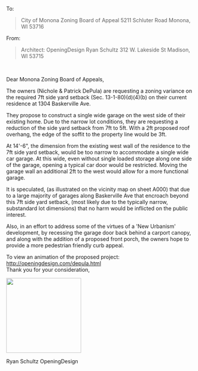 

To:	

> City of Monona Zoning Board of Appeal
> 5211 Schluter Road
> Monona, WI 53716

From:

>Architect:
> OpeningDesign
> Ryan Schultz
> 312 W. Lakeside St
> Madison, WI 53715

<br>

Dear Monona Zoning Board of Appeals,

The owners (Nichole & Patrick DePula) are requesting a zoning variance on the required 7ft side yard setback (Sec. 13-1-80)(d)(4)(b) on their current residence at 1304 Baskerville Ave.

They propose to construct a single wide garage on the west side of their existing home.  Due to the narrow lot conditions, they are requesting a reduction of the side yard setback from 7ft to 5ft.   With a 2ft proposed roof overhang, the edge of the soffit to the property line would be 3ft.

At 14'-6", the dimension from the existing west wall of the residence to the 7ft side yard setback, would be too narrow to accommodate a single wide car garage.  At this wide, even without single loaded storage along one side of the garage, opening a typical car door would be restricted.  Moving the garage wall an additional 2ft to the west would allow for a more functional garage.

It is speculated, (as illustrated on the vicinity map on sheet A000) that due to a large majority of garages along Baskerville Ave that encroach beyond this 7ft side yard setback, (most likely due to the typically narrow, substandard lot dimensions) that no harm would be inflicted on the public interest.

Also, in an effort to address some of the virtues of a 'New Urbanism' development, by recessing the garage door back behind a carport canopy, and along with the addition of a proposed front porch, the owners hope to provide a more pedestrian friendly curb appeal.

To view an animation of the proposed project: http://openingdesign.com/depula.html
<br>
Thank you for your consideration,

<img src="https://dl.dropboxusercontent.com/u/7117445/signature.png" width="200px"/>

Ryan Schultz
OpeningDesign


 

















